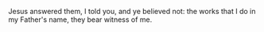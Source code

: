 Jesus answered them, I told you, and ye believed not: the works that I do in my Father's name, they bear witness of me.
